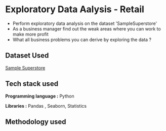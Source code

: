 # Exploratory Data Aalysis - Retail

- Perform exploratory data analysis on the dataset 'SampleSuperstore' 
- As a business manager find out the weak areas where you can work to make more profit  
- What all business problems you can derive by exploring the data ?

## Dataset Used
[Sample Superstore](https://bit.ly/3i4rbWl)

## Tech stack used

**Programming language :** Python

**Libraries :** Pandas , Seaborn, Statistics

## Methodology used
